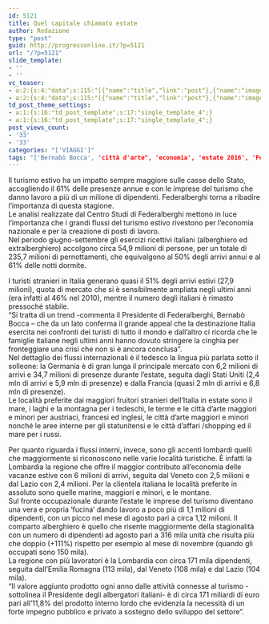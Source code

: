 ```yaml
---
id: 5121
title: Quel capitale chiamato estate
author: Redazione
type: "post"
guid: http://progressonline.it/?p=5121
url: "/?p=5121"
slide_template:
- ''
- ''
vc_teaser:
- a:2:{s:4:"data";s:115:"[{"name":"title","link":"post"},{"name":"image","image":"featured","link":"none"},{"name":"text","mode":"excerpt"}]";s:7:"bgcolor";s:0:"";}
- a:2:{s:4:"data";s:115:"[{"name":"title","link":"post"},{"name":"image","image":"featured","link":"none"},{"name":"text","mode":"excerpt"}]";s:7:"bgcolor";s:0:"";}
td_post_theme_settings:
- a:1:{s:16:"td_post_template";s:17:"single_template_4";}
- a:1:{s:16:"td_post_template";s:17:"single_template_4";}
post_views_count:
- '33'
- '33'
categories: "['VIAGGI']"
tags: "['Bernabò Bocca', "città d'arte", 'economia', 'estate 2016', 'Federalberghi', 'imprese', 'Italia', 'lavoro', 'mare', 'prodotto interno lordo', 'sviluppo', 'turismo', 'vacanze']"
---
```


Il turismo estivo ha un impatto sempre maggiore sulle casse dello Stato, accogliendo il 61% delle presenze annue e con le imprese del turismo che danno lavoro a più di un milione di dipendenti. Federalberghi torna a ribadire l’importanza di questa stagione.  
Le analisi realizzate dal Centro Studi di Federalberghi mettono in luce l’importanza che i grandi flussi del turismo estivo rivestono per l’economia nazionale e per la creazione di posti di lavoro.  
Nel periodo giugno-settembre gli esercizi ricettivi italiani (alberghiero ed extralberghiero) accolgono circa 54,9 milioni di persone, per un totale di 235,7 milioni di pernottamenti, che equivalgono al 50% degli arrivi annui e al 61% delle notti dormite.

I turisti stranieri in Italia generano quasi il 51% degli arrivi estivi (27,9 milioni), quota di mercato che si è sensibilmente ampliata negli ultimi anni (era infatti al 46% nel 2010), mentre il numero degli italiani è rimasto pressoché stabile.  
“Si tratta di un trend -commenta il Presidente di Federalberghi, Bernabò Bocca – che da un lato conferma il grande appeal che la destinazione Italia esercita nei confronti dei turisti di tutto il mondo e dall’altro ci ricorda che le famiglie italiane negli ultimi anni hanno dovuto stringere la cinghia per fronteggiare una crisi che non si è ancora conclusa”.  
Nel dettaglio dei flussi internazionali è il tedesco la lingua più parlata sotto il solleone: la Germania è di gran lunga il principale mercato con 6,2 milioni di arrivi e 34,7 milioni di presenze durante l’estate, seguita dagli Stati Uniti (2,4 mln di arrivi e 5,9 mln di presenze) e dalla Francia (quasi 2 mln di arrivi e 6,8 mln di presenze).  
Le località preferite dai maggiori fruitori stranieri dell’Italia in estate sono il mare, i laghi e la montagna per i tedeschi, le terme e le città d’arte maggiori e minori per austriaci, francesi ed inglesi, le città d’arte maggiori e minori nonché le aree interne per gli statunitensi e le città d’affari /shopping ed il mare per i russi.

Per quanto riguarda i flussi interni, invece, sono gli accenti lombardi quelli che maggiormente si riconoscono nelle varie località turistiche. È infatti la Lombardia la regione che offre il maggior contributo all’economia delle vacanze estive con 6 milioni di arrivi, seguita dal Veneto con 2,5 milioni e dal Lazio con 2,4 milioni. Per la clientela italiana le località preferite in assoluto sono quelle marine, maggiori e minori, e le montane.  
Sul fronte occupazionale durante l’estate le imprese del turismo diventano una vera e propria ‘fucina’ dando lavoro a poco più di 1,1 milioni di dipendenti, con un picco nel mese di agosto pari a circa 1,12 milioni. Il comparto alberghiero è quello che risente maggiormente della stagionalità con un numero di dipendenti ad agosto pari a 316 mila unità che risulta più che doppio (+111%) rispetto per esempio al mese di novembre (quando gli occupati sono 150 mila).  
La regione con più lavoratori è la Lombardia con circa 171 mila dipendenti, seguita dall’Emilia Romagna (113 mila), dal Veneto (108 mila) e dal Lazio (104 mila).  
“Il valore aggiunto prodotto ogni anno dalle attività connesse al turismo -sottolinea il Presidente degli albergatori italiani- è di circa 171 miliardi di euro pari all’11,8% del prodotto interno lordo che evidenzia la necessità di un forte impegno pubblico e privato a sostegno dello sviluppo del settore”.
